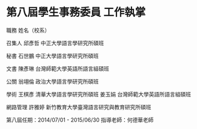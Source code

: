 # 第八屆學生事務委員 工作執掌

職務
姓名（校系）

召集人
邱彥哲 中正大學語言學研究所碩班

秘書
石世鵬 中正大學語言學研究所碩班

文書
陳彥琳 台灣師範大學英語所語言組碩班

公關
翁翊倫 政治大學語言學研究所碩班

學術
王棋彥 清華大學語言學研究所碩班
姜玉娟 台灣師範大學英語所語言組碩班

網路管理
許雅婷 新竹教育大學臺灣語言研究與教育研究所碩班

第八屆任期：2014/07/01 - 2015/06/30
指導老師：何德華老師